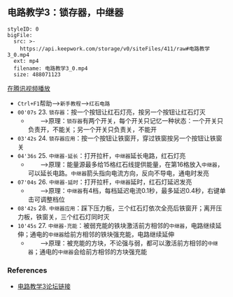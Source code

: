 ## 电路教学3：锁存器，中继器


```@BigFile
styleID: 0
bigFile:
  src: >-
    https://api.keepwork.com/storage/v0/siteFiles/411/raw#电路教学3_0.mp4
  ext: mp4
  filename: 电路教学3_0.mp4
  size: 488071123
```
[在腾讯视频播放](https://v.qq.com/x/page/w0386ui8obq.html)

- `Ctrl+F1`帮助-->`新手教程`-->`红石电路`
- `00'07s` 23. `锁存器`：按一个按钮让红石灯亮，按另一个按钮让红石灯灭
  - &nbsp;&nbsp;&nbsp;&nbsp;&nbsp;&nbsp;&nbsp;-->原理：`锁存器`有两个开关，每个开关只记忆一种状态：一个开关只负责开，不能关；另一个开关只负责关，不能开
- `03'42s` 24. `锁存器应用`：按一个按钮让铁窗开，穿过铁窗按另一个按钮让铁窗关
- `04'36s` 25. `中继器-延长`：打开拉杆，`中继器`延长电路，红石灯亮
  - &nbsp;&nbsp;&nbsp;&nbsp;&nbsp;&nbsp;&nbsp;-->原理：能量源最多给15格红石线提供能量，在第16格放入`中继器`，可以延长电路。`中继器`箭头指向电流方向，反向不导电，通电时发亮
- `07'04s` 26. `中继器-延时`：打开拉杆，`中继器`延时，红石灯延迟发亮
  - &nbsp;&nbsp;&nbsp;&nbsp;&nbsp;&nbsp;&nbsp;-->原理：`中继器`有4档，每档延迟电流0.1秒，最多延迟0.4秒，右键单击可调整档位
- `08'42s` 28. `中继器应用`：踩下压力板，三个红石灯依次全亮后铁窗开；离开压力板，铁窗关，三个红石灯同时灭
- `10'45s` 27. `中继器-充能`：被弱充能的铁块激活前方相邻的`中继器`，电路继续延伸；通电的`中继器`给前方相邻的铁块强充能，电路继续延伸
  - &nbsp;&nbsp;&nbsp;&nbsp;&nbsp;&nbsp;&nbsp;-->原理：被充能的方块，不论强与弱，都可以激活前方相邻的`中继器`；通电的`中继器`会给前方相邻的方块强充能

### References
- [电路教学3论坛链接](http://bbs.paraengine.com/forum.php?mod=viewthread&tid=158)

